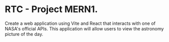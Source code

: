 # RTC - Project MERN1.
Create a web application using Vite and React that interacts with one of NASA's official APIs. This application will allow users to view the astronomy picture of the day.
